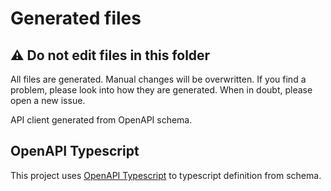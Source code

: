 # Generated files

## ⚠️ Do not edit files in this folder

All files are generated. Manual changes will be overwritten. If you find a problem, please look into how they are generated. When in doubt, please open a new issue.

API client generated from OpenAPI schema.

## OpenAPI Typescript

This project uses [OpenAPI Typescript](https://openapi-ts.pages.dev/) to typescript definition from schema.
